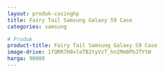 ```yaml
---
layout: produk-casinghp
title: Fairy Tail Samsung Galaxy S9 Case
categories: samsung

# Produk
product-title: Fairy Tail Samsung Galaxy S9 Case
image-drive: 1fQRR7H8vleTB2tyVzT_hn2Mm0PbJTYtW
harga: 90000
---
```

